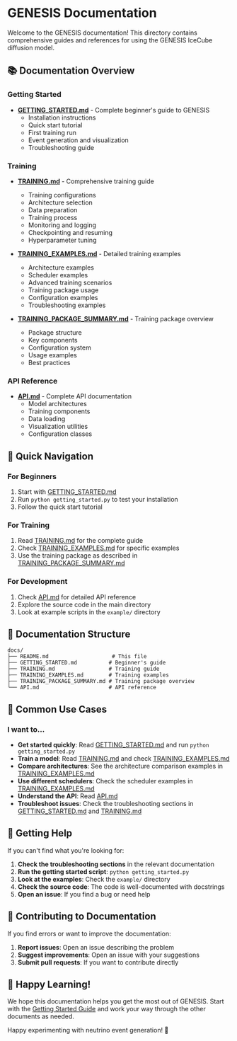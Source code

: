 # GENESIS Documentation

Welcome to the GENESIS documentation! This directory contains comprehensive guides and references for using the GENESIS IceCube diffusion model.

## 📚 Documentation Overview

### Getting Started
- **[GETTING_STARTED.md](GETTING_STARTED.md)** - Complete beginner's guide to GENESIS
  - Installation instructions
  - Quick start tutorial
  - First training run
  - Event generation and visualization
  - Troubleshooting guide

### Training
- **[TRAINING.md](TRAINING.md)** - Comprehensive training guide
  - Training configurations
  - Architecture selection
  - Data preparation
  - Training process
  - Monitoring and logging
  - Checkpointing and resuming
  - Hyperparameter tuning

- **[TRAINING_EXAMPLES.md](TRAINING_EXAMPLES.md)** - Detailed training examples
  - Architecture examples
  - Scheduler examples
  - Advanced training scenarios
  - Training package usage
  - Configuration examples
  - Troubleshooting examples

- **[TRAINING_PACKAGE_SUMMARY.md](TRAINING_PACKAGE_SUMMARY.md)** - Training package overview
  - Package structure
  - Key components
  - Configuration system
  - Usage examples
  - Best practices

### API Reference
- **[API.md](API.md)** - Complete API documentation
  - Model architectures
  - Training components
  - Data loading
  - Visualization utilities
  - Configuration classes

## 🚀 Quick Navigation

### For Beginners
1. Start with [GETTING_STARTED.md](GETTING_STARTED.md)
2. Run `python getting_started.py` to test your installation
3. Follow the quick start tutorial

### For Training
1. Read [TRAINING.md](TRAINING.md) for the complete guide
2. Check [TRAINING_EXAMPLES.md](TRAINING_EXAMPLES.md) for specific examples
3. Use the training package as described in [TRAINING_PACKAGE_SUMMARY.md](TRAINING_PACKAGE_SUMMARY.md)

### For Development
1. Check [API.md](API.md) for detailed API reference
2. Explore the source code in the main directory
3. Look at example scripts in the `example/` directory

## 📖 Documentation Structure

```
docs/
├── README.md                    # This file
├── GETTING_STARTED.md          # Beginner's guide
├── TRAINING.md                 # Training guide
├── TRAINING_EXAMPLES.md        # Training examples
├── TRAINING_PACKAGE_SUMMARY.md # Training package overview
└── API.md                      # API reference
```

## 🎯 Common Use Cases

### I want to...
- **Get started quickly**: Read [GETTING_STARTED.md](GETTING_STARTED.md) and run `python getting_started.py`
- **Train a model**: Read [TRAINING.md](TRAINING.md) and check [TRAINING_EXAMPLES.md](TRAINING_EXAMPLES.md)
- **Compare architectures**: See the architecture comparison examples in [TRAINING_EXAMPLES.md](TRAINING_EXAMPLES.md)
- **Use different schedulers**: Check the scheduler examples in [TRAINING_EXAMPLES.md](TRAINING_EXAMPLES.md)
- **Understand the API**: Read [API.md](API.md)
- **Troubleshoot issues**: Check the troubleshooting sections in [GETTING_STARTED.md](GETTING_STARTED.md) and [TRAINING.md](TRAINING.md)

## 🔧 Getting Help

If you can't find what you're looking for:

1. **Check the troubleshooting sections** in the relevant documentation
2. **Run the getting started script**: `python getting_started.py`
3. **Look at the examples**: Check the `example/` directory
4. **Check the source code**: The code is well-documented with docstrings
5. **Open an issue**: If you find a bug or need help

## 📝 Contributing to Documentation

If you find errors or want to improve the documentation:

1. **Report issues**: Open an issue describing the problem
2. **Suggest improvements**: Open an issue with your suggestions
3. **Submit pull requests**: If you want to contribute directly

## 🎉 Happy Learning!

We hope this documentation helps you get the most out of GENESIS. Start with the [Getting Started Guide](GETTING_STARTED.md) and work your way through the other documents as needed.

Happy experimenting with neutrino event generation! 🚀
